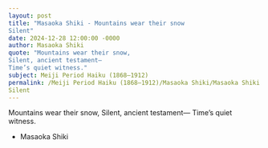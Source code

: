 ```yaml
---
layout: post
title: "Masaoka Shiki - Mountains wear their snow 
Silent"
date: 2024-12-28 12:00:00 -0000
author: Masaoka Shiki
quote: "Mountains wear their snow, 
Silent, ancient testament— 
Time’s quiet witness."
subject: Meiji Period Haiku (1868–1912)
permalink: /Meiji Period Haiku (1868–1912)/Masaoka Shiki/Masaoka Shiki - Mountains wear their snow 
Silent
---
```


Mountains wear their snow, 
Silent, ancient testament— 
Time’s quiet witness.

- Masaoka Shiki
